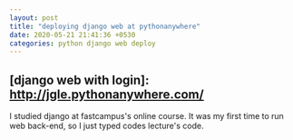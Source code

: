 ```yaml
---
layout: post
title: "deploying django web at pythonanywhere"
date: 2020-05-21 21:41:36 +0530
categories: python django web deploy
---
```

## [django web with login]: http://jgle.pythonanywhere.com/

I studied django at fastcampus's online course.
It was my first time to run web back-end, so I just typed codes lecture's code.
